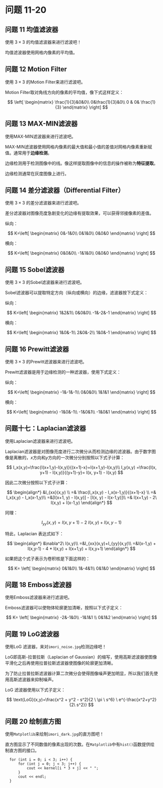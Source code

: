 # 问题 11-20

## 问题 11 均值滤波器

使用 $3\times3$ 的均值滤波器来进行滤波吧！

均值滤波器使用网格内像素的平均值。

## 问题 12 Motion Filter

使用 $3\times3$ 的Motion Filter来进行滤波吧。

Motion Filter取对角线方向的像素的平均值，像下式这样定义：

$$
\left[
\begin{matrix}
\frac{1}{3}&0&0\\
0&\frac{1}{3}&0\\
0  & 0&  \frac{1}{3}
\end{matrix}
\right]
$$

## 问题 13 MAX-MIN滤波器

使用MAX-MIN滤波器来进行滤波吧。

MAX-MIN滤波器使用网格内像素的最大值和最小值的差值对网格内像素重新赋值。通常用于**边缘检测**。

边缘检测用于检测图像中的线。像这样提取图像中的信息的操作被称为**特征提取**。

边缘检测通常在灰度图像上进行。

## 问题 14 差分滤波器（Differential Filter）

使用 $3\times3$ 的差分滤波器来进行滤波吧。

差分滤波器对图像亮度急剧变化的边缘有提取效果，可以获得邻接像素的差值。

纵向：

$$
K=\left[
\begin{matrix}
0&-1&0\\
0&1&0\\
0&0&0
\end{matrix}
\right]
$$

横向：

$$
K=\left[
\begin{matrix}
0&0&0\\
-1&1&0\\
0&0&0
\end{matrix}
\right]
$$

## 问题 15 Sobel滤波器

使用 $3\times3$ 的Sobel滤波器来进行滤波吧。

Sobel滤波器可以提取特定方向（纵向或横向）的边缘，滤波器按下式定义：

纵向：

$$
K=\left[
\begin{matrix}
1&2&1\\
0&0&0\\
-1&-2&-1
\end{matrix}
\right]
$$

横向：

$$
K=\left[
\begin{matrix}
1&0&-1\\
2&0&-2\\
1&0&-1
\end{matrix}
\right]
$$

## 问题 16 Prewitt滤波器

使用 $3\times3$ 的Prewitt滤波器来进行滤波吧。

Prewitt滤波器是用于边缘检测的一种滤波器，使用下式定义：

纵向：

$$
K=\left[
\begin{matrix}
-1&-1&-1\\
0&0&0\\
1&1&1
\end{matrix}
\right]
$$

横向：

$$
K=\left[
\begin{matrix}
-1&0&-1\\
-1&0&1\\
-1&0&1
\end{matrix}
\right]
$$

## 问题十七：Laplacian滤波器

使用Laplacian滤波器来进行滤波吧。

Laplacian滤波器是对图像亮度进行二次微分从而检测边缘的滤波器。由于数字图像是离散的，$x$方向和$y$方向的一次微分分别按照以下式子计算：

$$
I_x(x,y)=\frac{I(x+1,y)-I(x,y)}{(x+1)-x}=I(x+1,y)-I(x,y)\\
I_y(x,y) =\frac{I(x, y+1) - I(x,y)}{(y+1)-y}= I(x, y+1) - I(x,y)
$$

因此二次微分按照以下式子计算：

$$
\begin{align*}
&I_{xx}(x,y) \\
=& \frac{I_x(x,y) - I_x(x-1,y)}{(x+1)-x} \\
=& I_x(x,y) - I_x(x-1,y)\\
         =&[I(x+1, y) - I(x,y)] - [I(x, y) - I(x-1,y)]\\
         =& I(x+1,y) - 2\  I(x,y) + I(x-1,y)
\end{align*}
$$

同理：

$$
I_{yy}(x,y)=I(x,y+1)-2\  I(x,y)+I(x,y-1)
$$

特此，Laplacian 表达式如下：

$$
\begin{align*}
&\nabla^2\ I(x,y)\\
=&I_{xx}(x,y)+I_{yy}(x,y)\\
=&I(x-1,y) + I(x,y-1) - 4 * I(x,y) + I(x+1,y) + I(x,y+1)
\end{align*}
$$

如果把这个式子表示为卷积核是下面这样的：

$$
K=
\left[
\begin{matrix}
0&1&0\\
1&-4&1\\
0&1&0
\end{matrix}
\right]
$$

## 问题 18 Emboss滤波器

使用Emboss滤波器来进行滤波吧。

Emboss滤波器可以使物体轮廓更加清晰，按照以下式子定义：

$$
K=
\left[
\begin{matrix}
-2&-1&0\\
-1&1&1 \\
0&1&2
\end{matrix}
\right]
$$

## 问题 19 LoG滤波器

使用LoG 滤波器，来对`imori_noise.jpg`检测边缘吧！

LoG即高斯-拉普拉斯（Laplacian of Gaussian）的缩写，使用高斯滤波器使图像平滑化之后再使用拉普拉斯滤波器使图像的轮廓更加清晰。

为了防止拉普拉斯滤波器计算二次微分会使得图像噪声更加明显，所以我们首先使用高斯滤波器来抑制噪声。

LoG  滤波器使用以下式子定义：

$$
\text{LoG}(x,y)=\frac{x^2 + y^2 - s^2}{2 \  \pi \  s^6} \  e^{-\frac{x^2+y^2}{2\  s^2}}
$$

## 问题 20 绘制直方图

使用`Matplotlib`来绘制`imori_dark.jpg`的直方图吧！

直方图显示了不同数值的像素出现的次数。在`Matplotlib`中有`hist()`函数提供绘制直方图的接口。

```
  for (int i = 0; i < 3; i++) {
      for (int j = 0; j < 3; j++) {
          cout << kernel[i * 3 + j] << " ";
      }
      cout << endl;
  }
```